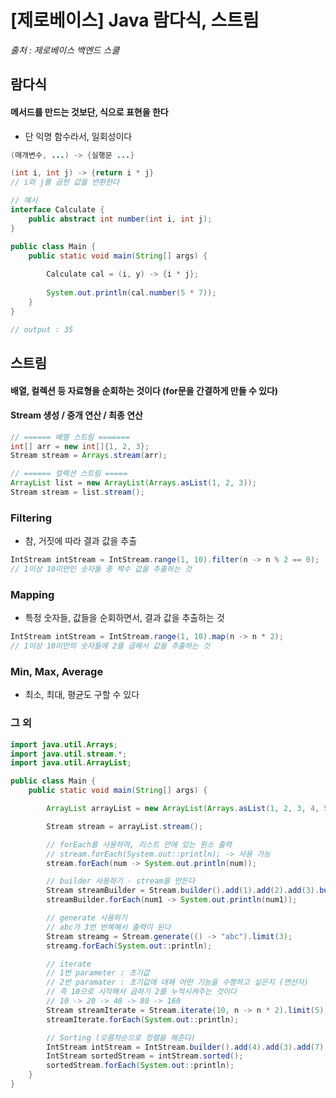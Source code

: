 # [제로베이스] Java 람다식, 스트림

*출처 : 제로베이스 백엔드 스쿨*





## 람다식

#### 메서드를 만드는 것보단, 식으로 표현을 한다

- 단 익명 함수라서, 일회성이다



```java
(매개변수, ...) -> {실행문 ...}

(int i, int j) -> {return i * j}
// i와 j를 곱한 값을 반환한다

// 예시
interface Calculate {
    public abstract int number(int i, int j);
}

public class Main {
    public static void main(String[] args) {
        
        Calculate cal = (i, y) -> {i * j};
        
       	System.out.println(cal.number(5 * 7));
    }
}

// output : 35
```





## 스트림

#### 배열, 컬렉션 등 자료형을 순회하는 것이다 (for문을 간결하게 만들 수 있다)

#### Stream 생성 / 중개 연산 / 최종 연산



```java
// ====== 배열 스트림 =======
int[] arr = new int[]{1, 2, 3};
Stream stream = Arrays.stream(arr);

// ====== 컬렉션 스트림 =====
ArrayList list = new ArrayList(Arrays.asList(1, 2, 3));
Stream stream = list.stream();
```



### Filtering

- 참, 거짓에 따라 결과 값을 추출

```java
IntStream intStream = IntStream.range(1, 10).filter(n -> n % 2 == 0);
// 1이상 10미만인 숫자들 중 짝수 값을 추출하는 것
```



### Mapping

- 특정 숫자들, 값들을 순회하면서, 결과 값을 추출하는 것

```java
IntStream intStream = IntStream.range(1, 10).map(n -> n * 2);
// 1이상 10미만의 숫자들에 2를 곱해서 값을 추출하는 것
```



### Min, Max, Average

- 최소, 최대, 평균도 구할 수 있다



### 그 외

```java
import java.util.Arrays;
import java.util.stream.*;
import java.util.ArrayList;

public class Main {
    public static void main(String[] args) {

        ArrayList arrayList = new ArrayList(Arrays.asList(1, 2, 3, 4, 5));

        Stream stream = arrayList.stream();

        // forEach를 사용하여, 리스트 안에 있는 원소 출력
        // stream.forEach(System.out::println); -> 사용 가능
        stream.forEach(num -> System.out.println(num));

        // builder 사용하기 - stream을 만든다
        Stream streamBuilder = Stream.builder().add(1).add(2).add(3).build();
        streamBuilder.forEach(num1 -> System.out.println(num1));

        // generate 사용하기
        // abc가 3번 반복해서 출력이 된다
        Stream streamg = Stream.generate(() -> "abc").limit(3);
        streamg.forEach(System.out::println);

        // iterate
        // 1번 parameter : 초기값
        // 2번 paramater : 초기값에 대해 어떤 기능을 수행하고 싶은지 (연산자)
        // 즉 10으로 시작해서 곱하기 2를 누적시켜주는 것이다
        // 10 -> 20 -> 40 -> 80 -> 160
        Stream streamIterate = Stream.iterate(10, n -> n * 2).limit(5);
        streamIterate.forEach(System.out::println);

        // Sorting (오름차순으로 정렬을 해준다)
        IntStream intStream = IntStream.builder().add(4).add(3).add(7).add(5).build();
        IntStream sortedStream = intStream.sorted();
        sortedStream.forEach(System.out::println);
    }
}
```
